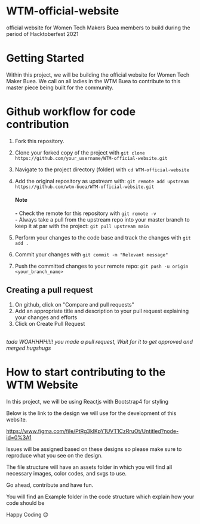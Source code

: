 # WTM-official-website

official website for Women Tech Makers Buea members to build during the period of Hacktoberfest 2021

# Getting Started

Within this project, we will be building the official website for Women Tech Maker Buea.
We call on all ladies in the WTM Buea to contribute to this master piece being built for the community.

# Github workflow for code contribution

1. Fork this repository.

2. Clone your forked copy of the project with ```git clone https://github.com/your_username/WTM-official-website.git```

3. Navigate to the project directory (folder) with ```cd WTM-official-website```

4. Add the original repository as upstream with: ```git remote add upstream https://github.com/wtm-buea/WTM-official-website.git```
    #### Note
    <b>-</b> Check the remote for this repository with ``` git remote -v ``` <br>
    <b>-</b> Always take a pull from the upstream repo into your master branch to keep it at par with the project: ```git pull upstream main```
  
5. Perform your changes to the code base and track the changes with ```git add .```

7. Commit your changes with ```git commit -m "Relevant message"```

8. Push the committed changes to your remote repo: ```git push -u origin <your_branch_name>```

## Creating a pull request
1. On github, click on "Compare and pull requests"
2. Add an appropriate title and description to your pull request explaining your changes and efforts
3. Click on Create Pull Request
<br/>
<em>tada WOAHHHH!!!! you made a pull request, Wait for it to get approved and merged hugshugs</em>

# How to start contributing to the WTM Website

In this project, we will be using Reactjs with Bootstrap4 for styling

Below is the link to the design we will use for the development of this website.

https://www.figma.com/file/PtRg3klKpY1UVT1CzRruOt/Untitled?node-id=0%3A1

Issues will be assigned based on these designs so please make sure to reproduce what you see on the design.

The file structure will have an assets folder in which you will find all necessary images, color codes, and svgs to use.

Go ahead, contribute and have fun.

You will find an Example folder in the code structure which explain how your code should be

Happy Coding 😊
